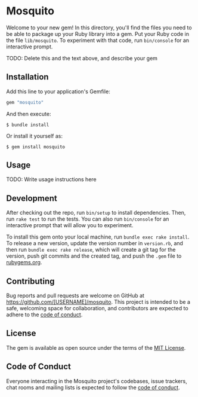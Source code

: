 # Mosquito

Welcome to your new gem! In this directory, you'll find the files you need to be able to package up your Ruby library into a gem. Put your Ruby code in the file `lib/mosquito`. To experiment with that code, run `bin/console` for an interactive prompt.

TODO: Delete this and the text above, and describe your gem

## Installation

Add this line to your application's Gemfile:

```ruby
gem "mosquito"
```

And then execute:

    $ bundle install

Or install it yourself as:

    $ gem install mosquito

## Usage

TODO: Write usage instructions here

## Development

After checking out the repo, run `bin/setup` to install dependencies. Then, run `rake test` to run the tests. You can also run `bin/console` for an interactive prompt that will allow you to experiment.

To install this gem onto your local machine, run `bundle exec rake install`. To release a new version, update the version number in `version.rb`, and then run `bundle exec rake release`, which will create a git tag for the version, push git commits and the created tag, and push the `.gem` file to [rubygems.org](https://rubygems.org).

## Contributing

Bug reports and pull requests are welcome on GitHub at https://github.com/[USERNAME]/mosquito. This project is intended to be a safe, welcoming space for collaboration, and contributors are expected to adhere to the [code of conduct](https://github.com/[USERNAME]/mosquito/blob/master/CODE_OF_CONDUCT.md).

## License

The gem is available as open source under the terms of the [MIT License](https://opensource.org/licenses/MIT).

## Code of Conduct

Everyone interacting in the Mosquito project's codebases, issue trackers, chat rooms and mailing lists is expected to follow the [code of conduct](https://github.com/[USERNAME]/mosquito/blob/master/CODE_OF_CONDUCT.md).
